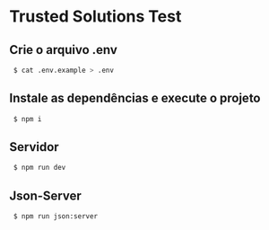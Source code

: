 # Trusted Solutions Test

## Crie o arquivo .env

```bash
 $ cat .env.example > .env
```
## Instale as dependências e execute o projeto

```bash
 $ npm i
```

## Servidor
```bash
 $ npm run dev
```

## Json-Server
```bash
 $ npm run json:server
```